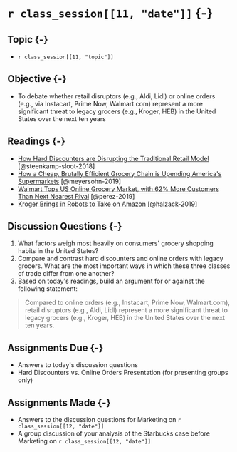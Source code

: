 # `r class_session[[11, "date"]]` {-}

## Topic {-}

- `r class_session[[11, "topic"]]`

## Objective {-}

- To debate whether retail disruptors (e.g., Aldi, Lidl) or online orders (e.g.,
via Instacart, Prime Now, Walmart.com) represent a more significant threat to
legacy grocers (e.g., Kroger, HEB) in the United States over the next ten years

## Readings {-}

- [How Hard Discounters are Disrupting the Traditional Retail
Model][steenkamp-sloot-2018] [@steenkamp-sloot-2018]
- [How a Cheap, Brutally Efficient Grocery Chain is Upending America's
Supermarkets][meyersohn-2019] [@meyersohn-2019]
- [Walmart Tops US Online Grocery Market, with 62% More Customers Than Next
Nearest Rival][perez-2019] [@perez-2019]
- [Kroger Brings in Robots to Take on Amazon][halzack-2019] [@halzack-2019]

## Discussion Questions {-}

1. What factors weigh most heavily on consumers' grocery shopping habits in the
United States?
2. Compare and contrast hard discounters and online orders with legacy grocers.
What are the most important ways in which these three classes of trade differ
from one another?
3. Based on today's readings, build an argument for or against the following
statement:

> Compared to online orders (e.g., Instacart, Prime Now, Walmart.com), retail
disruptors (e.g., Aldi, Lidl) represent a more significant threat to legacy
grocers (e.g., Kroger, HEB) in the United States over the next ten years.

## Assignments Due {-}

- Answers to today's discussion questions
- Hard Discounters vs. Online Orders Presentation (for presenting groups only)

## Assignments Made {-}

- Answers to the discussion questions for Marketing on `r class_session[[12,
"date"]]`
- A group discussion of your analysis of the Starbucks case before Marketing on
`r class_session[[12, "date"]]`

[Bruce Montgomery]: https://www.linkedin.com/in/brucemontgomery/
[meyersohn-2019]: https://www.cnn.com/interactive/2019/05/business/aldi-walmart-low-food-prices/
[steenkamp-sloot-2018]: https://blackboard.comm.virginia.edu/bbcswebdav/pid-136761-dt-content-rid-864214_1/xid-864214_1
[perez-2019]: https://techcrunch.com/2019/08/13/walmart-tops-u-s-online-grocery-market-with-62-more-customers-than-next-nearest-rival/
[halzack-2019]: https://www.seattletimes.com/business/kroger-brings-in-robots-to-take-on-amazon/
